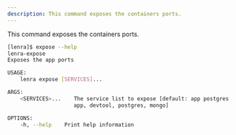 ```yaml
---
description: This command exposes the containers ports.
---
```


This command exposes the containers ports.

```bash
[lenra]$ expose --help
lenra-expose 
Exposes the app ports

USAGE:
    lenra expose [SERVICES]...

ARGS:
    <SERVICES>...    The service list to expose [default: app postgres mongo] [possible values:
                     app, devtool, postgres, mongo]

OPTIONS:
    -h, --help    Print help information
```

